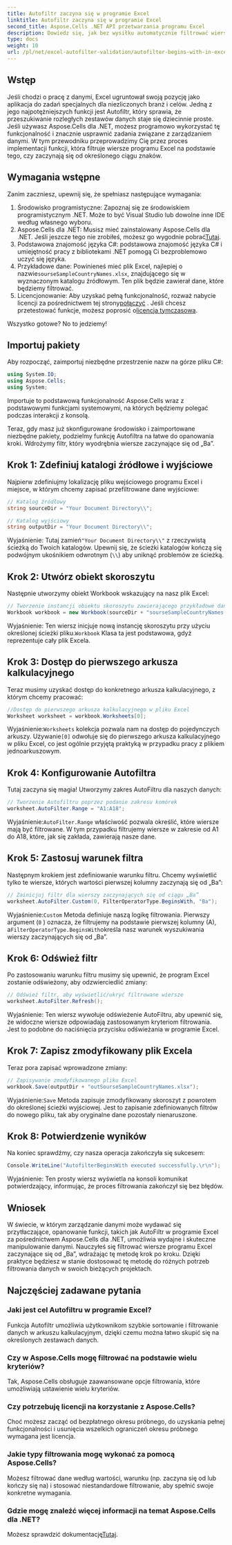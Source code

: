 ```yaml
---
title: Autofiltr zaczyna się w programie Excel
linktitle: Autofiltr zaczyna się w programie Excel
second_title: Aspose.Cells .NET API przetwarzania programu Excel
description: Dowiedz się, jak bez wysiłku automatycznie filtrować wiersze programu Excel za pomocą Aspose.Cells w środowisku .NET, korzystając z tego kompleksowego przewodnika krok po kroku.
type: docs
weight: 10
url: /pl/net/excel-autofilter-validation/autofilter-begins-with-in-excel/
---
```

## Wstęp

Jeśli chodzi o pracę z danymi, Excel ugruntował swoją pozycję jako aplikacja do zadań specjalnych dla niezliczonych branż i celów. Jedną z jego najpotężniejszych funkcji jest Autofiltr, który sprawia, że przeszukiwanie rozległych zestawów danych staje się dziecinnie proste. Jeśli używasz Aspose.Cells dla .NET, możesz programowo wykorzystać tę funkcjonalność i znacznie usprawnić zadania związane z zarządzaniem danymi. W tym przewodniku przeprowadzimy Cię przez proces implementacji funkcji, która filtruje wiersze programu Excel na podstawie tego, czy zaczynają się od określonego ciągu znaków.

## Wymagania wstępne

Zanim zaczniesz, upewnij się, że spełniasz następujące wymagania:

1. Środowisko programistyczne: Zapoznaj się ze środowiskiem programistycznym .NET. Może to być Visual Studio lub dowolne inne IDE według własnego wyboru.
2.  Aspose.Cells dla .NET: Musisz mieć zainstalowany Aspose.Cells dla .NET. Jeśli jeszcze tego nie zrobiłeś, możesz go wygodnie pobrać[Tutaj](https://releases.aspose.com/cells/net/).
3. Podstawowa znajomość języka C#: podstawowa znajomość języka C# i umiejętność pracy z bibliotekami .NET pomogą Ci bezproblemowo uczyć się języka.
4.  Przykładowe dane: Powinieneś mieć plik Excel, najlepiej o nazwie`sourseSampleCountryNames.xlsx`, znajdującego się w wyznaczonym katalogu źródłowym. Ten plik będzie zawierał dane, które będziemy filtrować.
5.  Licencjonowanie: Aby uzyskać pełną funkcjonalność, rozważ nabycie licencji za pośrednictwem tej strony[połączyć](https://purchase.aspose.com/buy) . Jeśli chcesz przetestować funkcje, możesz poprosić o[licencja tymczasowa](https://purchase.aspose.com/temporary-license/).

Wszystko gotowe? No to jedziemy!

## Importuj pakiety

Aby rozpocząć, zaimportuj niezbędne przestrzenie nazw na górze pliku C#:

```csharp
using System.IO;
using Aspose.Cells;
using System;
```

Importuje to podstawową funkcjonalność Aspose.Cells wraz z podstawowymi funkcjami systemowymi, na których będziemy polegać podczas interakcji z konsolą.

Teraz, gdy masz już skonfigurowane środowisko i zaimportowane niezbędne pakiety, podzielmy funkcję Autofiltra na łatwe do opanowania kroki. Wdrożymy filtr, który wyodrębnia wiersze zaczynające się od „Ba”.

## Krok 1: Zdefiniuj katalogi źródłowe i wyjściowe

Najpierw zdefiniujmy lokalizację pliku wejściowego programu Excel i miejsce, w którym chcemy zapisać przefiltrowane dane wyjściowe:

```csharp
// Katalog źródłowy
string sourceDir = "Your Document Directory\\";

// Katalog wyjściowy
string outputDir = "Your Document Directory\\";
```

 Wyjaśnienie: Tutaj zamień`"Your Document Directory\\"` z rzeczywistą ścieżką do Twoich katalogów. Upewnij się, że ścieżki katalogów kończą się podwójnym ukośnikiem odwrotnym (`\\`) aby uniknąć problemów ze ścieżką.

## Krok 2: Utwórz obiekt skoroszytu

Następnie utworzymy obiekt Workbook wskazujący na nasz plik Excel:

```csharp
// Tworzenie instancji obiektu skoroszytu zawierającego przykładowe dane
Workbook workbook = new Workbook(sourceDir + "sourseSampleCountryNames.xlsx");
```

 Wyjaśnienie: Ten wiersz inicjuje nową instancję skoroszytu przy użyciu określonej ścieżki pliku.`Workbook` Klasa ta jest podstawowa, gdyż reprezentuje cały plik Excela.

## Krok 3: Dostęp do pierwszego arkusza kalkulacyjnego

Teraz musimy uzyskać dostęp do konkretnego arkusza kalkulacyjnego, z którym chcemy pracować:

```csharp
//Dostęp do pierwszego arkusza kalkulacyjnego w pliku Excel
Worksheet worksheet = workbook.Worksheets[0];
```

 Wyjaśnienie:`Worksheets` kolekcja pozwala nam na dostęp do pojedynczych arkuszy. Używanie`[0]` odwołuje się do pierwszego arkusza kalkulacyjnego w pliku Excel, co jest ogólnie przyjętą praktyką w przypadku pracy z plikiem jednoarkuszowym.

## Krok 4: Konfigurowanie Autofiltra

Tutaj zaczyna się magia! Utworzymy zakres AutoFiltru dla naszych danych:

```csharp
// Tworzenie Autofiltru poprzez podanie zakresu komórek
worksheet.AutoFilter.Range = "A1:A18";
```

 Wyjaśnienie:`AutoFilter.Range` właściwość pozwala określić, które wiersze mają być filtrowane. W tym przypadku filtrujemy wiersze w zakresie od A1 do A18, które, jak się zakłada, zawierają nasze dane.

## Krok 5: Zastosuj warunek filtra

Następnym krokiem jest zdefiniowanie warunku filtru. Chcemy wyświetlić tylko te wiersze, których wartości pierwszej kolumny zaczynają się od „Ba”:

```csharp
// Zainicjuj filtr dla wierszy zaczynających się od ciągu „Ba”
worksheet.AutoFilter.Custom(0, FilterOperatorType.BeginsWith, "Ba");
```

 Wyjaśnienie:`Custom` Metoda definiuje naszą logikę filtrowania. Pierwszy argument (`0` ) oznacza, że filtrujemy na podstawie pierwszej kolumny (A), a`FilterOperatorType.BeginsWith`określa nasz warunek wyszukiwania wierszy zaczynających się od „Ba”.

## Krok 6: Odśwież filtr

Po zastosowaniu warunku filtru musimy się upewnić, że program Excel zostanie odświeżony, aby odzwierciedlić zmiany:

```csharp
// Odśwież filtr, aby wyświetlić/ukryć filtrowane wiersze
worksheet.AutoFilter.Refresh();
```

Wyjaśnienie: Ten wiersz wywołuje odświeżenie AutoFiltru, aby upewnić się, że widoczne wiersze odpowiadają zastosowanym kryteriom filtrowania. Jest to podobne do naciśnięcia przycisku odświeżania w programie Excel.

## Krok 7: Zapisz zmodyfikowany plik Excela

Teraz pora zapisać wprowadzone zmiany:

```csharp
// Zapisywanie zmodyfikowanego pliku Excel
workbook.Save(outputDir + "outSourseSampleCountryNames.xlsx");
```

 Wyjaśnienie:`Save` Metoda zapisuje zmodyfikowany skoroszyt z powrotem do określonej ścieżki wyjściowej. Jest to zapisanie zdefiniowanych filtrów do nowego pliku, tak aby oryginalne dane pozostały nienaruszone.

## Krok 8: Potwierdzenie wyników

Na koniec sprawdźmy, czy nasza operacja zakończyła się sukcesem:

```csharp
Console.WriteLine("AutofilterBeginsWith executed successfully.\r\n");
```

Wyjaśnienie: Ten prosty wiersz wyświetla na konsoli komunikat potwierdzający, informując, że proces filtrowania zakończył się bez błędów.

## Wniosek

W świecie, w którym zarządzanie danymi może wydawać się przytłaczające, opanowanie funkcji, takich jak AutoFiltr w programie Excel za pośrednictwem Aspose.Cells dla .NET, umożliwia wydajne i skuteczne manipulowanie danymi. Nauczyłeś się filtrować wiersze programu Excel zaczynające się od „Ba”, wdrażając tę metodę krok po kroku. Dzięki praktyce będziesz w stanie dostosować tę metodę do różnych potrzeb filtrowania danych w swoich bieżących projektach.

## Najczęściej zadawane pytania

### Jaki jest cel Autofiltru w programie Excel?  
Funkcja Autofiltr umożliwia użytkownikom szybkie sortowanie i filtrowanie danych w arkuszu kalkulacyjnym, dzięki czemu można łatwo skupić się na określonych zestawach danych.

### Czy w Aspose.Cells mogę filtrować na podstawie wielu kryteriów?  
Tak, Aspose.Cells obsługuje zaawansowane opcje filtrowania, które umożliwiają ustawienie wielu kryteriów.

### Czy potrzebuję licencji na korzystanie z Aspose.Cells?  
Choć możesz zacząć od bezpłatnego okresu próbnego, do uzyskania pełnej funkcjonalności i usunięcia wszelkich ograniczeń okresu próbnego wymagana jest licencja.

### Jakie typy filtrowania mogę wykonać za pomocą Aspose.Cells?  
Możesz filtrować dane według wartości, warunku (np. zaczyna się od lub kończy się na) i stosować niestandardowe filtrowanie, aby spełnić swoje konkretne wymagania.

### Gdzie mogę znaleźć więcej informacji na temat Aspose.Cells dla .NET?  
 Możesz sprawdzić dokumentację[Tutaj](https://reference.aspose.com/cells/net/).